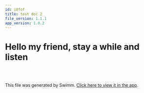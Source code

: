 ```yaml
---
id: i0fof
title: test doc 2
file_version: 1.1.1
app_version: 1.0.2
---
```


# Hello my friend, stay a while and listen

<br/>

<br/>

This file was generated by Swimm. [Click here to view it in the app](https://swimm-web-app.web.app/repos/Z2l0aHViJTNBJTNBdGVzdC1zdGFnaW5nMiUzQSUzQVNoYXVsQW1yYW5T/docs/i0fof).
